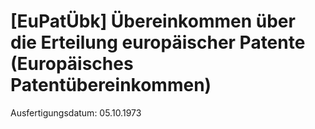 # [EuPatÜbk] Übereinkommen über die Erteilung europäischer Patente  (Europäisches Patentübereinkommen)

Ausfertigungsdatum: 05.10.1973

 